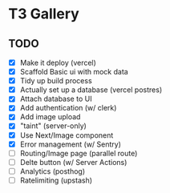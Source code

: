 # T3 Gallery

## TODO

- [x] Make it deploy (vercel)
- [x] Scaffold Basic ui with mock data
- [x] Tidy up build process
- [x] Actually set up a database (vercel postres)
- [x] Attach database to UI
- [x] Add authentication (w/ clerk)
- [x] Add image upload
- [x] "taint" (server-only)
- [x] Use Next/Image component
- [x] Error management (w/ Sentry)
- [ ] Routing/Image page (parallel route)
- [ ] Delte button (w/ Server Actions)
- [ ] Analytics (posthog)
- [ ] Ratelimiting (upstash)
